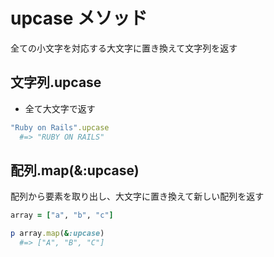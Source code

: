 # upcase メソッド
全ての小文字を対応する大文字に置き換えて文字列を返す
  
## 文字列.upcase
- 全て大文字で返す

```rb
"Ruby on Rails".upcase
  #=> "RUBY ON RAILS"
```

## 配列.map(&:upcase)
配列から要素を取り出し、大文字に置き換えて新しい配列を返す
  
```rb
array = ["a", "b", "c"]

p array.map(&:upcase)
  #=> ["A", "B", "C"]
